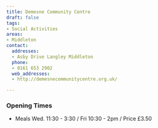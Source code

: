 ```yaml
---
title: Demesne Community Centre
draft: false
tags:
- Social Activities
areas:
- Middleton
contact:
  addresses:
  - Asby Drive Langley Middleton
  phone:
  - 0161 653 2902
  web_addresses:
  - http://demesnecommunitycentre.org.uk/

---
```


### Opening Times
* Meals  Wed. 11:30 - 3:30 / Fri  10:30 - 2pm / Price £3.50

